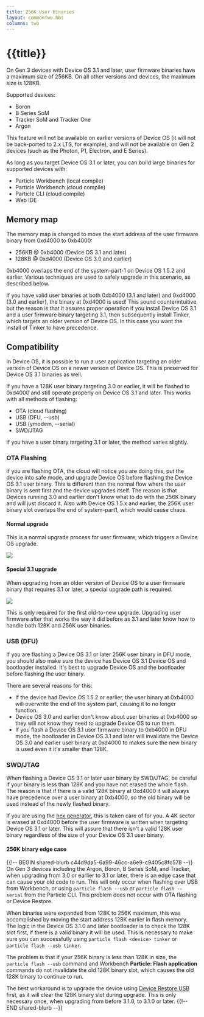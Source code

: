 ```yaml
---
title: 256K User Binaries
layout: commonTwo.hbs
columns: two
---
```


# {{title}}

On Gen 3 devices with Device OS 3.1 and later, user firmware binaries have a maximum size of 256KB. On all other versions and devices, the maximum size is 128KB.

Supported devices:

- Boron
- B Series SoM
- Tracker SoM and Tracker One
- Argon

This feature will not be available on earlier versions of Device OS (it will not be back-ported to 2.x LTS, for example), and will not be available on Gen 2 devices (such as the Photon, P1, Electron, and E Series).

As long as you target Device OS 3.1 or later, you can build large binaries for supported devices with:

- Particle Workbench (local compile)
- Particle Workbench (cloud compile)
- Particle CLI (cloud compile)
- Web IDE

## Memory map

The memory map is changed to move the start address of the user firmware binary from 0xd4000 to 0xb4000:

- 256KB @ 0xb4000 (Device OS 3.1 and later)
- 128KB @ 0xd4000 (Device OS 3.0 and earlier)

0xb4000 overlaps the end of the system-part-1 on Device OS 1.5.2 and earlier. Various techniques are used to safely upgrade in this scenario, as described below.

If you have valid user binaries at both 0xb4000 (3.1 and later) and 0xd4000 (3.0 and earlier), the binary at 0xd4000 is used! This sound counterintuitive but the reason is that it assures proper operation if you install Device OS 3.1 and a user firmware binary targeting 3.1, then subsequently install Tinker, which targets an older version of Device OS. In this case you want the install of Tinker to have precedence.

## Compatibility

In Device OS, it is possible to run a user application targeting an older version of Device OS on a newer version of Device OS. This is preserved for Device OS 3.1 binaries as well.

If you have a 128K user binary targeting 3.0 or earlier, it will be flashed to 0xd4000 and still operate properly on Device OS 3.1 and later. This works with all methods of flashing: 

- OTA (cloud flashing)
- USB (DFU, --usb)
- USB (ymodem, --serial)
- SWD/JTAG

If you have a user binary targeting 3.1 or later, the method varies slightly.

### OTA Flashing 

If you are flashing OTA, the cloud will notice you are doing this, put the device into safe mode, and upgrade Device OS before flashing the Device OS 3.1 user binary. This is different than the normal flow where the user binary is sent first and the device upgrades itself. The reason is that Devices running 3.0 and earlier don't know what to do with the 256K binary and will just discard it. Also with Device OS 1.5.x and earlier, the 256K user binary slot overlaps the end of system-part1, which would cause chaos.

#### Normal upgrade

This is a normal upgrade process for user firmware, which triggers a Device OS upgrade.

![](/assets/images/app-notes/AN033/upgrade-normal.png)

#### Special 3.1 upgrade

When upgrading from an older version of Device OS to a user firmware binary that requires 3.1 or later, a special upgrade path is required.

![](/assets/images/app-notes/AN033/upgrade-31.png)

This is only required for the first old-to-new upgrade. Upgrading user firmware after that works the way it did before as 3.1 and later know how to handle both 128K and 256K user binaries.

### USB (DFU)

If you are flashing a Device OS 3.1 or later 256K user binary in DFU mode, you should also make sure the device has Device OS 3.1 Device OS and bootloader installed. It's best to upgrade Device OS and the bootloader before flashing the user binary.

There are several reasons for this:

- If the device had Device OS 1.5.2 or earlier, the user binary at 0xb4000 will overwrite the end of the system part, causing it to no longer function.
- Device OS 3.0 and earlier don't know about user binaries at 0xb4000 so they will not know they need to upgrade Device OS to run them.
- If you flash a Device OS 3.1 user firmware binary to 0xb4000 in DFU mode, the bootloader in Device OS 3.1 and later will invalidate the Device OS 3.0 and earlier user binary at 0xd4000 to makes sure the new binary is used even it it's smaller than 128K.

### SWD/JTAG

When flashing a Device OS 3.1 or later user binary by SWD/JTAG, be careful if your binary is less than 128K and you have not erased the whole flash. The reason is that if there is a valid 128K binary at 0xd4000 it will always have precedence over a user binary at 0xb4000, so the old binary will be used instead of the newly flashed binary.

If you are using the [hex generator](/tools/developer-tools/hex-generator/), this is taken care of for you. A 4K sector is erased at 0xd4000 before the user firmware is written when targeting Device OS 3.1 or later. This will assure that there isn't a valid 128K user binary regardless of the size of your Device OS 3.1 user binary.

#### 256K binary edge case

{{!-- BEGIN shared-blurb c44d9da5-6a99-46cc-a6e9-c9405c8fc578 --}}
On Gen 3 devices including the Argon, Boron, B Series SoM, and Tracker, when upgrading from 3.0 or earlier to 3.1 or later, there is an edge case that can cause your old code to run. This will only occur when flashing over USB from Workbench, or using `particle flash --usb` or `particle flash --serial` from the Particle CLI. This problem does not occur with OTA flashing or Device Restore.

When binaries were expanded from 128K to 256K maximum, this was accomplished by moving the start address 128K earlier in flash memory. The logic in the Device OS 3.1.0 and later bootloader is to check the 128K slot first, if there is a valid binary it will be used. This is necessary to make sure you can successfully using `particle flash <device> tinker` or `particle flash --usb tinker`.

The problem is that if your 256K binary is less than 128K in size, the `particle flash --usb` command and Workbench **Particle: Flash application** commands do not invalidate the old 128K binary slot, which causes the old 128K binary to continue to run.

The best workaround is to upgrade the device using [Device Restore USB](/tools/device-restore/device-restore-usb/) first, as it will clear the 128K binary slot during upgrade. This is only necessary once, when upgrading from before 3.1.0, to 3.1.0 or later.
{{!-- END shared-blurb --}}
